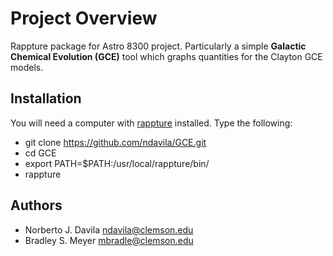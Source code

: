 Project Overview
========

Rappture package for Astro 8300 project. Particularly a simple **Galactic Chemical Evolution (GCE)** tool which graphs quantities for the Clayton GCE models.

Installation
------------

You will need a computer with [rappture](https://nanohub.org/infrastructure/rappture/) installed.  Type the following:

* git clone https://github.com/ndavila/GCE.git
* cd GCE
* export PATH=$PATH:/usr/local/rappture/bin/
* rappture

Authors
-------

- Norberto J. Davila <ndavila@clemson.edu>
- Bradley S. Meyer <mbradle@clemson.edu>
